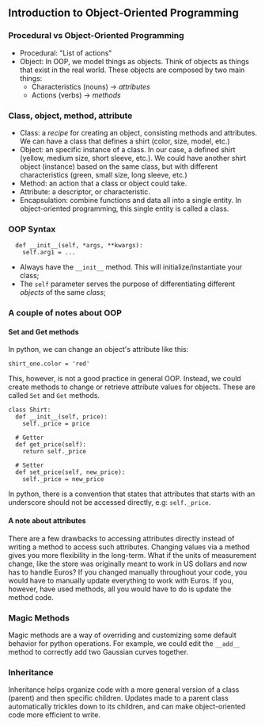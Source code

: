 ## Introduction to Object-Oriented Programming

### Procedural vs Object-Oriented Programming
- Procedural: "List of actions"
- Object: In OOP, we model things as objects. Think of objects as things that exist in the real world. These objects are composed by two main things:
  - Characteristics (nouns) &rarr; _attributes_
  - Actions (verbs) &rarr; _methods_

### Class, object, method, attribute
- Class: a _recipe_ for creating an object, consisting methods and attributes. We can have a class that defines a shirt (color, size, model, etc.)
- Object: an specific instance of a class. In our case, a defined shirt (yellow, medium size, short sleeve, etc.). We could have another shirt object (instance) based on the same class, but with different characteristics (green, small size, long sleeve, etc.)
- Method: an action that a class or object could take.
- Attribute: a descriptor, or characteristic.
- Encapsulation: combine functions and data all into a single entity. In object-oriented programming, this single entity is called a class.

### OOP Syntax
```class ClassName:
  def __init__(self, *args, **kwargs):
    self.arg1 = ...
```
- Always have the ```__init__``` method. This will initialize/instantiate your class;
- The ```self``` parameter serves the purpose of differentiating different _objects_ of the same _class_;

### A couple of notes about OOP

#### Set and Get methods
In python, we can change an object's attribute like this:
  ```
  shirt_one.color = 'red'
  ```
This, however, is not a good practice in general OOP. Instead, we could create methods to change or retrieve
attribute values for objects. These are called ```Set``` and ```Get``` methods.
  ```
  class Shirt:
    def __init__(self, price):
      self._price = price

    # Getter
    def get_price(self):
      return self._price

    # Setter
    def set_price(self, new_price):
      self._price = new_price
  ```
In python, there is a convention that states that attributes that starts with an underscore should not
be accessed directly, e.g: ```self._price```.

#### A note about attributes
There are a few drawbacks to accessing attributes directly instead of writing a method to access such attributes.
Changing values via a method gives you more flexibility in the long-term. What if the units of measurement change, like the store was originally meant to work in US dollars and now has to handle Euros?
If you changed manually throughout your code, you would have to manually update everything to work with Euros. If you, however, have used methods, all you would have to do is update the method code.

### Magic Methods
Magic methods are a way of overriding and customizing some default behavior for python operations. For example, we could edit the ```__add__``` method to correctly add two Gaussian curves together.

### Inheritance
Inheritance helps organize code with a more general version of a class (parent) and then specific children. Updates made to a parent class automatically trickles down to its children, and can make object-oriented code more efficient to write.
